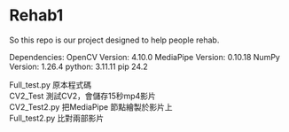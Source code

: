 # Rehab1
So this repo is our project designed to help people rehab.  

Dependencies:
OpenCV Version: 4.10.0
MediaPipe Version: 0.10.18
NumPy Version: 1.26.4
python: 3.11.11
pip 24.2


Full_test.py 原本程式碼  
CV2_Test 測試CV2，會儲存15秒mp4影片    
CV2_Test2.py 把MediaPipe 節點繪製於影片上  
Full_test2.py 比對兩部影片  
